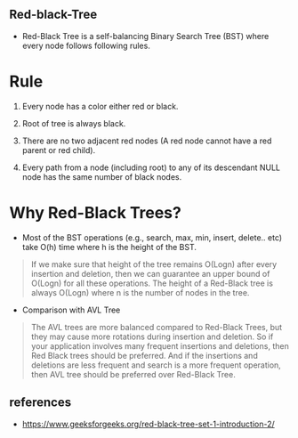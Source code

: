 ## Red-black-Tree
- Red-Black Tree is a self-balancing Binary Search Tree (BST) where every node follows following rules.

# Rule
1) Every node has a color either red or black.

2) Root of tree is always black.

3) There are no two adjacent red nodes (A red node cannot have a red parent or red child).

4) Every path from a node (including root) to any of its descendant NULL node has the same number of black nodes.

# Why Red-Black Trees?
- Most of the BST operations (e.g., search, max, min, insert, delete.. etc) take O(h) time where h is the height of the BST.
> If we make sure that height of the tree remains O(Logn) after every insertion and deletion, then we can guarantee an upper bound of O(Logn) for all these operations. The height of a Red-Black tree is always O(Logn) where n is the number of nodes in the tree.

- Comparison with AVL Tree
> The AVL trees are more balanced compared to Red-Black Trees, but they may cause more rotations during insertion and deletion. So if your application involves many frequent insertions and deletions, then Red Black trees should be preferred. And if the insertions and deletions are less frequent and search is a more frequent operation, then AVL tree should be preferred over Red-Black Tree.

## references
- https://www.geeksforgeeks.org/red-black-tree-set-1-introduction-2/
